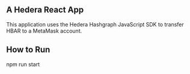 ## A Hedera React App
This application uses the Hedera Hashgraph JavaScript SDK to transfer HBAR to a MetaMask account. 

## How to Run
npm run start
